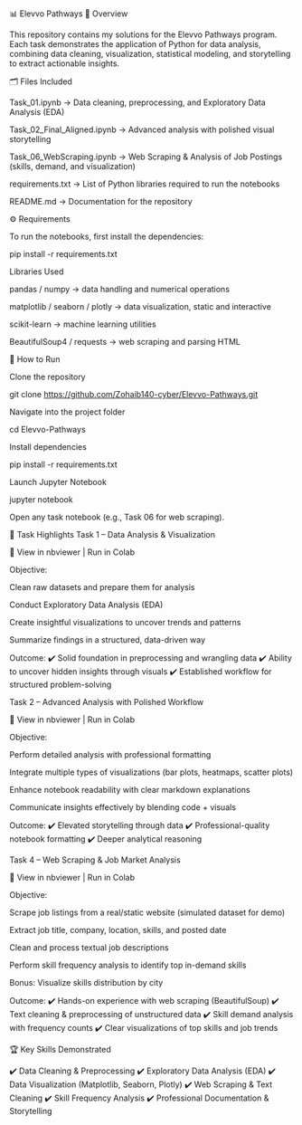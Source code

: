 📊 Elevvo Pathways
📌 Overview

This repository contains my solutions for the Elevvo Pathways program.
Each task demonstrates the application of Python for data analysis, combining data cleaning, visualization, statistical modeling, and storytelling to extract actionable insights.

🗂️ Files Included

Task_01.ipynb → Data cleaning, preprocessing, and Exploratory Data Analysis (EDA)

Task_02_Final_Aligned.ipynb → Advanced analysis with polished visual storytelling

Task_06_WebScraping.ipynb → Web Scraping & Analysis of Job Postings (skills, demand, and visualization)

requirements.txt → List of Python libraries required to run the notebooks

README.md → Documentation for the repository

⚙️ Requirements

To run the notebooks, first install the dependencies:

pip install -r requirements.txt

Libraries Used

pandas / numpy → data handling and numerical operations

matplotlib / seaborn / plotly → data visualization, static and interactive

scikit-learn → machine learning utilities

BeautifulSoup4 / requests → web scraping and parsing HTML

🚀 How to Run

Clone the repository

git clone https://github.com/Zohaib140-cyber/Elevvo-Pathways.git


Navigate into the project folder

cd Elevvo-Pathways


Install dependencies

pip install -r requirements.txt


Launch Jupyter Notebook

jupyter notebook


Open any task notebook (e.g., Task 06 for web scraping).

📌 Task Highlights
Task 1 – Data Analysis & Visualization

🔗 View in nbviewer | Run in Colab

Objective:

Clean raw datasets and prepare them for analysis

Conduct Exploratory Data Analysis (EDA)

Create insightful visualizations to uncover trends and patterns

Summarize findings in a structured, data-driven way

Outcome:
✔️ Solid foundation in preprocessing and wrangling data
✔️ Ability to uncover hidden insights through visuals
✔️ Established workflow for structured problem-solving

Task 2 – Advanced Analysis with Polished Workflow

🔗 View in nbviewer | Run in Colab

Objective:

Perform detailed analysis with professional formatting

Integrate multiple types of visualizations (bar plots, heatmaps, scatter plots)

Enhance notebook readability with clear markdown explanations

Communicate insights effectively by blending code + visuals

Outcome:
✔️ Elevated storytelling through data
✔️ Professional-quality notebook formatting
✔️ Deeper analytical reasoning

Task 4 – Web Scraping & Job Market Analysis

🔗 View in nbviewer | Run in Colab

Objective:

Scrape job listings from a real/static website (simulated dataset for demo)

Extract job title, company, location, skills, and posted date

Clean and process textual job descriptions

Perform skill frequency analysis to identify top in-demand skills

Bonus: Visualize skills distribution by city

Outcome:
✔️ Hands-on experience with web scraping (BeautifulSoup)
✔️ Text cleaning & preprocessing of unstructured data
✔️ Skill demand analysis with frequency counts
✔️ Clear visualizations of top skills and job trends

🏆 Key Skills Demonstrated

✔️ Data Cleaning & Preprocessing
✔️ Exploratory Data Analysis (EDA)
✔️ Data Visualization (Matplotlib, Seaborn, Plotly)
✔️ Web Scraping & Text Cleaning
✔️ Skill Frequency Analysis
✔️ Professional Documentation & Storytelling
